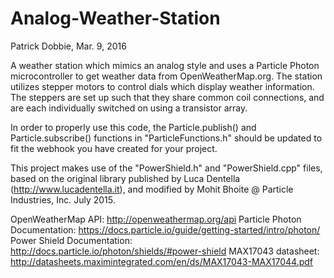 # Analog-Weather-Station
Patrick Dobbie, Mar. 9, 2016

A weather station which mimics an analog style and uses a Particle Photon microcontroller to get weather data from OpenWeatherMap.org.
The station utilizes stepper motors to control dials which display weather information. The steppers are set up such that they share common coil connections, and are each individually switched on using a transistor array.

In order to properly use this code, the Particle.publish() and Particle.subscribe() functions in "ParticleFunctions.h" should be updated to fit the webhook you have created for your project.

This project makes use of the "PowerShield.h" and "PowerShield.cpp" files, based on the original library published by Luca Dentella (http://www.lucadentella.it), and modified by Mohit Bhoite @ Particle Industries, Inc. July 2015.

OpenWeatherMap API: http://openweathermap.org/api
Particle Photon Documentation: https://docs.particle.io/guide/getting-started/intro/photon/
Power Shield Documentation: http://docs.particle.io/photon/shields/#power-shield
MAX17043 datasheet: http://datasheets.maximintegrated.com/en/ds/MAX17043-MAX17044.pdf
